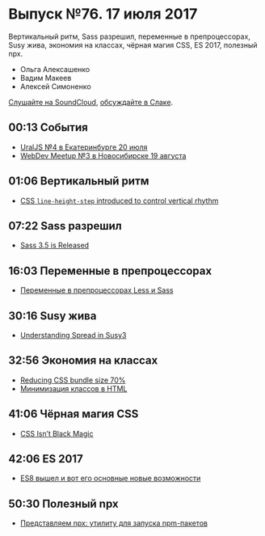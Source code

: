 # Выпуск №76. 17 июля 2017

Вертикальный ритм, Sass разрешил, переменные в препроцессорах, Susy жива, экономия на классах, чёрная магия CSS, ES 2017, полезный npx.

- Ольга Алексашенко
- Вадим Макеев
- Алексей Симоненко

[Слушайте на SoundCloud](https://soundcloud.com/web-standards/episode-76), [обсуждайте в Слаке](https://web-standards.slack.com/messages/podcast/).

## 00:13 События

- [UralJS №4 в Екатеринбурге 20 июля](https://uraljs.timepad.ru/event/538751/)
- [WebDev Meetup №3 в Новосибирске 19 августа](https://www.meetup.com/GDGNsk/events/241714087/)

## 01:06 Вертикальный ритм

- [CSS `line-height-step` introduced to control vertical rhythm](https://twitter.com/malyw/status/885522490201649153)

## 07:22 Sass разрешил

- [Sass 3.5 is Released](http://sass.logdown.com/posts/2026639-sass-35-is-released)

## 16:03 Переменные в препроцессорах

- [Переменные в препроцессорах Less и Sass](http://paulradzkov.com/2017/local_variables/)

## 30:16 Susy жива

- [Understanding Spread in Susy3](http://oddbird.net/2017/06/13/susy-spread/)

## 32:56 Экономия на классах

- [Reducing CSS bundle size 70%](https://medium.com/p/625440de600b)
- [Минимизация классов в HTML](https://ru.bem.info/forum/1130/)

## 41:06 Чёрная магия CSS

- [CSS Isn’t Black Magic](https://medium.com/p/c8d677fa21b2)

## 42:06 ES 2017

- [ES8 вышел и вот его основные новые возможности](https://habr.ru/p/332900/)

## 50:30 Полезный npx

- [Представляем npx: утилиту для запуска npm-пакетов](https://medium.com/p/a72a658cd9e6)
